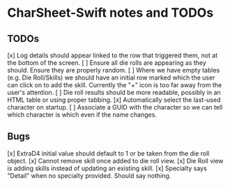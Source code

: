 # CharSheet-Swift notes and TODOs
## TODOs
[x] Log details should appear linked to the row that triggered them, not at the bottom of the screen.
[ ] Ensure all die rolls are appearing as they should. Ensure they are properly random.
[ ] Where we have empty tables (e.g. Die Roll/Skills) we should have an initial row marked <Add Skill> which the user
can click on to add the skill. Currently the "+" icon is too far away from the user's attention.
[ ] Die roll results should be more readable, possibly in an HTML table or using proper tabbing.
[x] Automatically select the last-used character on startup.
[ ] Associate a GUID with the character so we can tell which character is which even if the name changes.

## Bugs
[x] ExtraD4 initial value should default to 1 or be taken from the die roll object.
[x] Cannot remove skill once added to die roll view.
[x] Die Roll view is adding skills instead of updating an existing skill.
[x] Specialty says "Detail" when no specialty provided. Should say nothing.